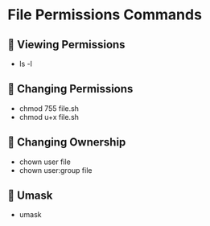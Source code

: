 #   File Permissions Commands

## 🔹 Viewing Permissions
- ls -l  

## 🔹 Changing Permissions
- chmod 755 file.sh  
- chmod u+x file.sh  

## 🔹 Changing Ownership
- chown user file  
- chown user:group file  

## 🔹 Umask
- umask  
